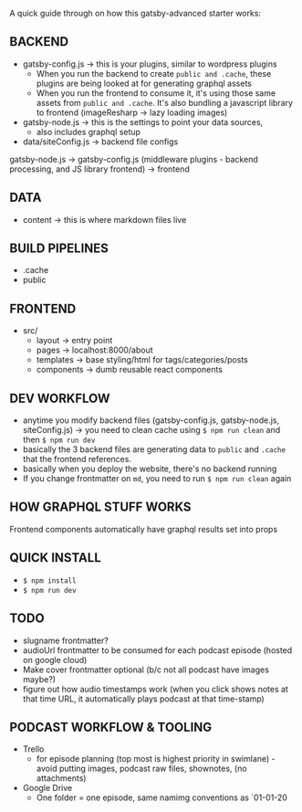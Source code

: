 A quick guide through on how this gatsby-advanced starter works:

## BACKEND

- gatsby-config.js -> this is your plugins, similar to wordpress plugins
  - When you run the backend to create `public and .cache`, these plugins are being looked at for generating graphql assets
  - When you run the frontend to consume it, it's using those same assets from `public and .cache`. It's also bundling a javascript library to frontend (imageResharp -> lazy loading images)
- gatsby-node.js -> this is the settings to point your data sources, 
  - also includes graphql setup
- data/siteConfig.js -> backend file configs

gatsby-node.js -> gatsby-config.js (middleware plugins - backend processing, and JS library frontend) -> frontend

## DATA

- content -> this is where markdown files live

## BUILD PIPELINES

- .cache 
- public 

## FRONTEND

- src/
  - layout -> entry point
  - pages -> localhost:8000/about
  - templates -> base styling/html for tags/categories/posts
  - components -> dumb reusable react components

## DEV WORKFLOW

- anytime you modify backend files (gatsby-config.js, gatsby-node.js, siteConfig.js) -> you need to clean cache using `$ npm run clean` and then `$ npm run dev`
- basically the 3 backend files are generating data to `public` and `.cache` that the frontend references.
- basically when you deploy the website, there's no backend running
- If you change frontmatter on `md`, you need to run `$ npm run clean` again

## HOW GRAPHQL STUFF WORKS

Frontend components automatically have graphql results set into props

## QUICK INSTALL

- `$ npm install`
- `$ npm run dev`

## TODO

- slugname frontmatter?
- audioUrl frontmatter to be consumed for each podcast episode (hosted on google cloud)
- Make cover frontmatter optional (b/c not all podcast have images maybe?)
- figure out how audio timestamps work (when you click shows notes at that time URL, it automatically plays podcast at that time-stamp)

## PODCAST WORKFLOW & TOOLING

- Trello
  - for episode planning (top most is highest priority in swimlane) - avoid putting images, podcast raw files, shownotes, (no attachments)
- Google Drive
  - One folder = one episode, same namimg conventions as `01-01-20